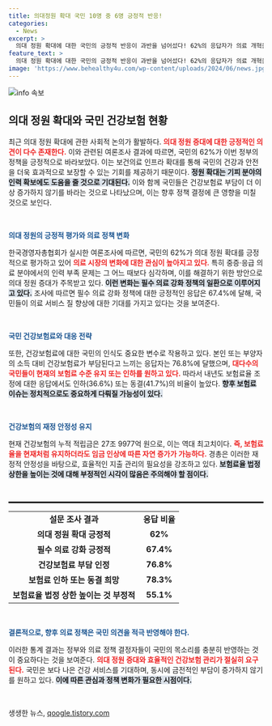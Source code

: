 ```yaml
---
title: 의대정원 확대 국민 10명 중 6명 긍정적 반응!
categories:
  - News
excerpt: >
  의대 정원 확대에 대한 국민의 긍정적 반응이 과반을 넘어섰다! 62%의 응답자가 의료 개혁을 지지하며, 필수 의료 강화 정책에도 높은 찬성을 보였다. 그러나 건강보험료 인상에 대한 우려도 여전한데, 76.8%가 현재 수준이 부담스럽다고 응답했다.
feature_text: >
  의대 정원 확대에 대한 국민의 긍정적 반응이 과반을 넘어섰다! 62%의 응답자가 의료 개혁을 지지하며, 필수 의료 강화 정책에도 높은 찬성을 보였다. 그러나 건강보험료 인상에 대한 우려도 여전한데, 76.8%가 현재 수준이 부담스럽다고 응답했다.
image: 'https://www.behealthy4u.com/wp-content/uploads/2024/06/news.jpg'
---
```


<p><img src="https://www.behealthy4u.com/wp-content/uploads/2024/06/news.jpg" alt="info 속보" /></p>

<h2 data-ke-size="size26">의대 정원 확대와 국민 건강보험 현황</h2>

<p data-ke-size="size16">최근 의대 정원 확대에 관한 사회적 논의가 활발하다. <b><span style="color: #ee2323;">의대 정원 증대에 대한 긍정적인 의견이 다수 존재한다.</span></b> 이와 관련된 여론조사 결과에 따르면, 국민의 62%가 이번 정부의 정책을 긍정적으로 바라보았다. 이는 보건의료 인프라 확대를 통해 국민의 건강과 안전을 더욱 효과적으로 보장할 수 있는 기회를 제공하기 때문이다. <b><span style="background-color: #21538527;">정원 확대는 기피 분야의 인력 확보에도 도움을 줄 것으로 기대된다.</span></b> 이와 함께 국민들은 건강보험료 부담이 더 이상 증가하지 않기를 바라는 것으로 나타났으며, 이는 향후 정책 결정에 큰 영향을 미칠 것으로 보인다.</p>

<p data-ke-size="size16">&nbsp;</p>

<p><b><span style="color: #1a5490;">의대 정원의 긍정적 평가와 의료 정책 변화</span></b></p>

<p data-ke-size="size16">한국경영자총협회가 실시한 여론조사에 따르면, 국민의 62%가 의대 정원 확대를 긍정적으로 평가하고 있어 <b><span style="color: #ee2323;">의료 시장의 변화에 대한 관심이 높아지고 있다.</span></b> 특히 중증·응급 의료 분야에서의 인력 부족 문제는 그 어느 때보다 심각하며, 이를 해결하기 위한 방안으로 의대 정원 증대가 주목받고 있다. <b><span style="background-color: #21538527;">이런 변화는 필수 의료 강화 정책의 일환으로 이루어지고 있다.</span></b> 조사에 따르면 필수 의료 강화 정책에 대한 긍정적인 응답은 67.4%에 달해, 국민들이 의료 서비스 질 향상에 대한 기대를 가지고 있다는 것을 보여준다.</p>

<p data-ke-size="size16">&nbsp;</p>

<p><b><span style="color: #1a5490;">국민 건강보험료와 대응 전략</span></b></p>

<p data-ke-size="size16">또한, 건강보험료에 대한 국민의 인식도 중요한 변수로 작용하고 있다. 본인 또는 부양자의 소득 대비 건강보험료가 부담된다고 느끼는 응답자는 76.8%에 달했으며, <b><span style="color: #ee2323;">대다수의 국민들이 현재의 보험료 수준 유지 또는 인하를 원하고 있다.</span></b> 따라서 내년도 보험료율 조정에 대한 응답에서도 인하(36.6%) 또는 동결(41.7%)의 비율이 높았다. <b><span style="background-color: #21538527;">향후 보험료 이슈는 정치적으로도 중요하게 다뤄질 가능성이 있다.</span></b> </p>

<p data-ke-size="size16">&nbsp;</p>

<p><b><span style="color: #1a5490;">건강보험의 재정 안정성 유지</span></b></p>

<p data-ke-size="size16">현재 건강보험의 누적 적립금은 27조 9977억 원으로, 이는 역대 최고치이다. <b><span style="color: #ee2323;">즉, 보험료율을 현재처럼 유지하더라도 임금 인상에 따른 자연 증가가 가능하다.</span></b> 경총은 이러한 재정적 안정성을 바탕으로, 효율적인 지출 관리의 필요성을 강조하고 있다. <b><span style="background-color: #21538527;">보험료율 법정 상한을 높이는 것에 대해 부정적인 시각이 많음은 주의해야 할 점이다.</span></b> </p>

<p data-ke-size="size16">&nbsp;</p>

<hr style="border: 1px solid #000;"/>

<table style="width: 100%; border-collapse: collapse;">
<tr>
<td style="text-align: center; height: 17px;"><b>설문 조사 결과</b></td>
<td style="text-align: center; height: 17px;"><b>응답 비율</b></td>
</tr>
<tr>
<td style="text-align: center; height: 17px;"><b>의대 정원 확대 긍정적</b></td>
<td style="text-align: center; height: 17px;"><b>62%</b></td>
</tr>
<tr>
<td style="text-align: center; height: 17px;"><b>필수 의료 강화 긍정적</b></td>
<td style="text-align: center; height: 17px;"><b>67.4%</b></td>
</tr>
<tr>
<td style="text-align: center; height: 17px;"><b>건강보험료 부담 인정</b></td>
<td style="text-align: center; height: 17px;"><b>76.8%</b></td>
</tr>
<tr>
<td style="text-align: center; height: 17px;"><b>보험료 인하 또는 동결 희망</b></td>
<td style="text-align: center; height: 17px;"><b>78.3%</b></td>
</tr>
<tr>
<td style="text-align: center; height: 17px;"><b>보험료율 법정 상한 높이는 것 부정적</b></td>
<td style="text-align: center; height: 17px;"><b>55.1%</b></td>
</tr>
</table>

<p data-ke-size="size16">&nbsp;</p>

<p><b><span style="color: #1a5490;">결론적으로, 향후 의료 정책은 국민 의견을 적극 반영해야 한다.</span></b></p>

<p data-ke-size="size16">이러한 통계 결과는 정부와 의료 정책 결정자들이 국민의 목소리를 충분히 반영하는 것이 중요하다는 것을 보여준다. <b><span style="color: #ee2323;">의대 정원 증대와 효율적인 건강보험 관리가 절실히 요구된다.</span></b> 국민은 보다 나은 건강 서비스를 기대하며, 동시에 금전적인 부담이 증가하지 않기를 원하고 있다. <b><span style="background-color: #21538527;">이에 따른 관심과 정책 변화가 필요한 시점이다.</span></b> </p>

<p data-ke-size="size16">&nbsp;</p>
생생한 뉴스, <a href="https://qoogle.tistory.com" rel="dofollow">qoogle.tistory.com</a>


